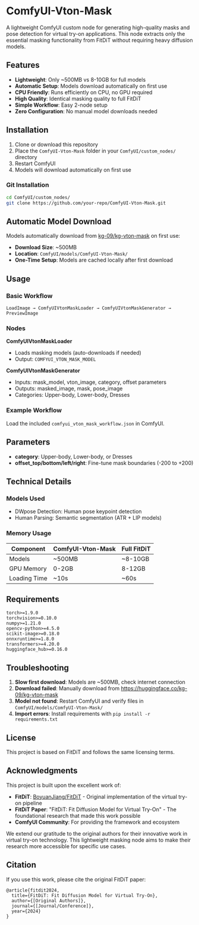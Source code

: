 # ComfyUI-Vton-Mask

A lightweight ComfyUI custom node for generating high-quality masks and pose detection for virtual try-on applications. This node extracts only the essential masking functionality from FitDiT without requiring heavy diffusion models.

## Features

- **Lightweight**: Only ~500MB vs 8-10GB for full models
- **Automatic Setup**: Models download automatically on first use
- **CPU Friendly**: Runs efficiently on CPU, no GPU required
- **High Quality**: Identical masking quality to full FitDiT
- **Simple Workflow**: Easy 2-node setup
- **Zero Configuration**: No manual model downloads needed

## Installation

1. Clone or download this repository
2. Place the `ComfyUI-Vton-Mask` folder in your `ComfyUI/custom_nodes/` directory
3. Restart ComfyUI
4. Models will download automatically on first use

### Git Installation
```bash
cd ComfyUI/custom_nodes/
git clone https://github.com/your-repo/ComfyUI-Vton-Mask.git
```

## Automatic Model Download

Models automatically download from [kg-09/kg-vton-mask](https://huggingface.co/kg-09/kg-vton-mask) on first use:

- **Download Size**: ~500MB
- **Location**: `ComfyUI/models/ComfyUI-Vton-Mask/`
- **One-Time Setup**: Models are cached locally after first download

## Usage

### Basic Workflow
```
LoadImage → ComfyUIVtonMaskLoader → ComfyUIVtonMaskGenerator → PreviewImage
```

### Nodes

**ComfyUIVtonMaskLoader**
- Loads masking models (auto-downloads if needed)
- Output: `COMFYUI_VTON_MASK_MODEL`

**ComfyUIVtonMaskGenerator**
- Inputs: mask_model, vton_image, category, offset parameters
- Outputs: masked_image, mask, pose_image
- Categories: Upper-body, Lower-body, Dresses

### Example Workflow
Load the included `comfyui_vton_mask_workflow.json` in ComfyUI.

## Parameters

- **category**: Upper-body, Lower-body, or Dresses
- **offset_top/bottom/left/right**: Fine-tune mask boundaries (-200 to +200)

## Technical Details

### Models Used
- DWpose Detection: Human pose keypoint detection
- Human Parsing: Semantic segmentation (ATR + LIP models)

### Memory Usage
| Component | ComfyUI-Vton-Mask | Full FitDiT |
|-----------|-------------------|-------------|
| Models | ~500MB | ~8-10GB |
| GPU Memory | 0-2GB | 8-12GB |
| Loading Time | ~10s | ~60s |

## Requirements

```
torch>=1.9.0
torchvision>=0.10.0
numpy>=1.21.0
opencv-python>=4.5.0
scikit-image>=0.18.0
onnxruntime>=1.8.0
transformers>=4.20.0
huggingface_hub>=0.16.0
```

## Troubleshooting

1. **Slow first download**: Models are ~500MB, check internet connection
2. **Download failed**: Manually download from https://huggingface.co/kg-09/kg-vton-mask
3. **Model not found**: Restart ComfyUI and verify files in `ComfyUI/models/ComfyUI-Vton-Mask/`
4. **Import errors**: Install requirements with `pip install -r requirements.txt`

## License

This project is based on FitDiT and follows the same licensing terms.

## Acknowledgments

This project is built upon the excellent work of:

- **FitDiT**: [BoyuanJiang/FitDiT](https://github.com/BoyuanJiang/FitDiT) - Original implementation of the virtual try-on pipeline
- **FitDiT Paper**: "FitDiT: Fit Diffusion Model for Virtual Try-On" - The foundational research that made this work possible
- **ComfyUI Community**: For providing the framework and ecosystem

We extend our gratitude to the original authors for their innovative work in virtual try-on technology. This lightweight masking node aims to make their research more accessible for specific use cases.

## Citation

If you use this work, please cite the original FitDiT paper:
```
@article{fitdit2024,
  title={FitDiT: Fit Diffusion Model for Virtual Try-On},
  author={[Original Authors]},
  journal={[Journal/Conference]},
  year={2024}
}
``` 